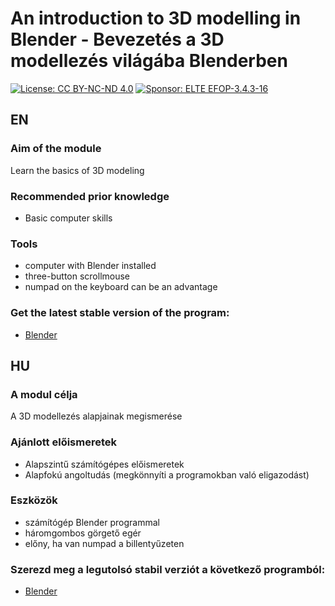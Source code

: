 # An introduction to 3D modelling in Blender - Bevezetés a 3D modellezés világába Blenderben
[![License: CC BY-NC-ND 4.0](https://img.shields.io/badge/License-CC%20BY--NC--ND%204.0-lightgrey.svg)](https://creativecommons.org/licenses/by-nc-nd/4.0/)
[![Sponsor: ELTE EFOP-3.4.3-16](https://img.shields.io/badge/Sponsor-ELTE%20EFOP--3.4.3--16-yellow)](http://tet.inf.elte.hu/tetkucko/elmenyinformatika-kurzus/)

## EN
### Aim of the module
Learn the basics of 3D modeling

### Recommended prior knowledge
- Basic computer skills

### Tools
- computer with Blender installed
- three-button scrollmouse
- numpad on the keyboard can be an advantage

### Get the latest stable version of the program:
- [Blender](https://www.blender.org)

## HU
### A modul célja
A 3D modellezés alapjainak megismerése

### Ajánlott előismeretek
- Alapszintű számítógépes előismeretek
- Alapfokú angoltudás (megkönnyíti a programokban való eligazodást)

### Eszközök
- számítógép Blender programmal
- háromgombos görgető egér
- előny, ha van numpad a billentyűzeten

### Szerezd meg a legutolsó stabil verziót a következő programból:
- [Blender](https://www.blender.org)
